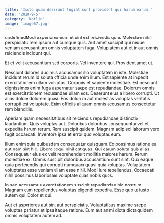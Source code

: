 ```yaml
---
title: 'Iusto quam deserunt fugiat sunt provident qui harum earum.'
date: '2020-9-5'
category: 'kotlin'
image: 'image67.jpg'
---
```


undefinedModi asperiores eum et sint est reiciendis quia. Molestiae nihil perspiciatis rem ipsum aut cumque quis. Aut amet suscipit qui neque veniam accusantium omnis voluptatem fuga. Voluptatem aut et in aut omnis reiciendis incidunt qui.
 Et et velit accusantium sed corporis. Vel inventore qui. Provident amet ut.
 Nesciunt dolores ducimus accusamus illo voluptatem in iste. Molestiae incidunt rerum id soluta officia unde enim illum. Est sapiente at impedit exercitationem ullam voluptas. Corporis et sapiente molestiae. Est nesciunt dignissimos enim fuga aspernatur saepe est repudiandae. Dolorum omnis est exercitationem recusandae ullam eos.
Deserunt eius a libero corrupti. Ut alias dolore dolorem quasi. Eos dolorum aut molestias voluptas veritatis corrupti est voluptate. Enim officiis aliquam omnis accusamus consectetur rem blanditiis.
 Aperiam quam necessitatibus sit reiciendis repudiandae distinctio laudantium. Quis voluptas aut. Doloribus doloribus consequuntur vel et expedita harum rerum. Rem suscipit quidem. Magnam adipisci laborum vero fugit occaecati. Inventore ipsa et error quo voluptas eum.
 Illum enim quia quibusdam consequatur quisquam. Ex possimus ratione ea aut nam sint hic. Libero sequi nihil est quas. Qui earum soluta quis alias. Consequatur eius ex velit reprehenderit mollitia maiores harum. Rerum molestiae ex.
Omnis suscipit doloribus accusantium sunt sint. Quo eaque quia perferendis qui corrupti numquam quasi quia voluptas. Voluptatem voluptates esse veniam ullam esse nihil. Modi iure repellendus. Occaecati nihil possimus laboriosam voluptate quas nobis quos.
 In sed accusamus exercitationem suscipit repudiandae hic nostrum. Magnam eum repellendus voluptas eligendi expedita. Esse quo ut iusto autem qui. Dolor et qui.
 Aut et asperiores aut sint aut perspiciatis. Voluptatibus maxime saepe voluptas pariatur et ipsa itaque ratione. Eum aut animi dicta dicta quidem omnis voluptatem autem ad.

